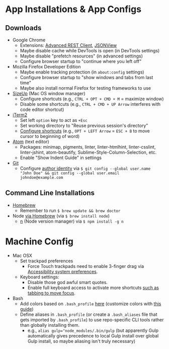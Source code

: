 # App Installations & App Configs

## Downloads

- Google Chrome
  - Extensions: [Advanced REST Client](https://chrome.google.com/webstore/detail/advanced-rest-client/hgmloofddffdnphfgcellkdfbfbjeloo?hl=en-US), [JSONView](https://chrome.google.com/webstore/detail/jsonview/chklaanhfefbnpoihckbnefhakgolnmc/related?hl=en)
  - Maybe disable cache while DevTools is open (in DevTools settings)
  - Maybe disable "prefetch resources" (in advanced settings)
  - Configure browser startup to "continue where you left off"
- Mozilla Firefox Developer Edition
  - Maybe enable tracking protection (in `about:config` settings)
  - Configure browser startup to "show windows and tabs from last time"
  - Maybe also install normal Firefox for testing frameworks to use
- [SizeUp](http://www.irradiatedsoftware.com/sizeup/) (Mac OS window manager)
  - Configure shortcuts (e.g., `CTRL + OPT + CMD + M` = maximize window)
  - Disable some shortcuts (e.g., `CTRL + CMD + UP Arrow` interferes with code editor shortcut)
- [iTerm2](https://www.iterm2.com/)
  - Set left `option` key to act as `+Esc`
  - Set working directory to "Reuse previous session's directory"
  - [Configure shortcuts](https://codingphilosophy.wordpress.com/2013/04/20/move-the-cursor-word-by-word-on-mac-os-x-iterm2/) (e.g., `OPT + LEFT Arrow` = `ESC + B` to move cursor to beginning of word)
- [Atom](https://atom.io/) (text editor)
  - Packages: minimap, pigments, linter, linter-htmlhint, linter-csslint, linter-jshint, atom-beautify, Sublime-Style-Column-Selection, etc.
  - Enable "Show Indent Guide" in settings
- [Git](https://git-scm.com/)
  - Configure [author identity](https://git-scm.com/book/en/v2/Getting-Started-First-Time-Git-Setup) via `$ git config --global user.name "John Doe" && git config --global user.email johndoe@example.com`

## Command Line Installations

- [Homebrew](http://brew.sh/)
  - Remember to run `$ brew update && brew doctor`
- Node [via Homebrew](http://blog.teamtreehouse.com/install-node-js-npm-mac) (via `$ brew install node`)
  - [n](https://github.com/tj/n) (Node version manager) via `$ npm install -g n`

# Machine Config

- Mac OSX
  - Set trackpad preferences
    - Force Touch trackpads need to enable 3-finger drag via [Accessibility system preferences](https://support.apple.com/en-us/HT204609).
  - Keyboard settings:
    - Disable those god awful smart quotes.
    - Enable full keyboard access to activate more shortcuts [such as tabbing to move focus](http://superuser.com/questions/473143/how-to-tab-between-buttons-on-an-mac-os-x-dialog-box).
- Bash
  - Add colors based on `.bash_profile` [here](http://www.justgoscha.com/programming/2014/03/22/Pimping-my-terminal.html) (customize colors with [this guide](http://vim.wikia.com/wiki/Xterm256_color_names_for_console_Vim))
  - Define aliases in `.bash_profile` (or create a `.bash_aliases` file that gets imported by `.bash_profile`) to use repo-specific CLI tools rather than globally installing them.
    - e.g., `alias gulp="node_modules/.bin/gulp` (but apparently Gulp automatically gives precedence to local Gulp install over global Gulp install, so maybe aliasing isn't truly necessary)
